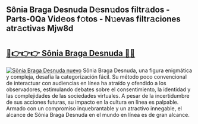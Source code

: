 ## Sônia Braga Desnuda D𝚎sn𝚞dos filtr𝚊dos - Parts-0Qa Vid𝚎os f𝚘tos - N𝚞evas filtr𝚊ciones atr𝚊ctivas Mjw8d

# <h2><a href="http://mb97y8.tromn.icu/?c=S%c3%b4nia+Braga+Desnuda">🔗👉👉👉 Sônia Braga Desnuda 🔗🔗</a></h2>

[![Sônia Braga Desnuda nuevo](https://i.imgur.com/pEAQMta.gif)](http://mb97y8.tromn.icu/?c=S%c3%b4nia+Braga+Desnuda)
Sônia Braga Desnuda, una figura enigmática y compleja, desafía la categorización fácil. Su método poco convencional de interactuar con audiencias en línea ha atraído y ofendido a los observadores, estimulando debates sobre el consentimiento, la identidad y las complejidades de las sociedades virtuales. A pesar de la incertidumbre de sus acciones futuras, su impacto en la cultura en línea es palpable. Armado con un compromiso inquebrantable y un atractivo innegable, el alcance de Sônia Braga Desnuda en el mundo en línea es de gran alcance.
